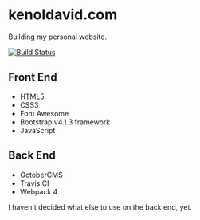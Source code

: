 # kenoldavid.com

Building my personal website.

[![Build Status](https://travis-ci.org/kenoldavid/kenoldavid.com.svg?branch=adding%2Ftravis-ci)](https://travis-ci.org/kenoldavid/kenoldavid.com)

Front End
---------
- HTML5
- CSS3
- Font Awesome
- Bootstrap v4.1.3 framework
- JavaScript  

Back End
--------
- OctoberCMS
- Travis CI
- Webpack 4

I haven't decided what else to use on the back end, yet.
